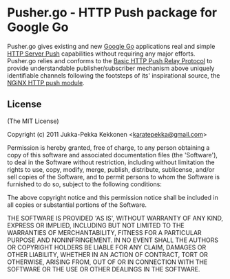 Pusher.go - HTTP Push package for Google Go
==========================================

Pusher.go gives existing and new [Google Go](http://golang.org/) applications
real and simple
[HTTP Server Push](http://en.wikipedia.org/wiki/Push_technology#HTTP_server_push)
capabilities without requiring any major efforts. Pusher.go relies and conforms
to the
[Basic HTTP Push Relay Protocol](http://pushmodule.slact.net/protocol.html)
to provide understandable publisher/subscriber mechanism above uniquely
identifiable channels following the footsteps of its' inspirational source,
the [NGiNX HTTP push module](http://pushmodule.slact.net/).

## License 

(The MIT License)

Copyright (c) 2011 Jukka-Pekka Kekkonen &lt;karatepekka@gmail.com&gt;

Permission is hereby granted, free of charge, to any person obtaining
a copy of this software and associated documentation files (the
'Software'), to deal in the Software without restriction, including
without limitation the rights to use, copy, modify, merge, publish,
distribute, sublicense, and/or sell copies of the Software, and to
permit persons to whom the Software is furnished to do so, subject to
the following conditions:

The above copyright notice and this permission notice shall be
included in all copies or substantial portions of the Software.

THE SOFTWARE IS PROVIDED 'AS IS', WITHOUT WARRANTY OF ANY KIND,
EXPRESS OR IMPLIED, INCLUDING BUT NOT LIMITED TO THE WARRANTIES OF
MERCHANTABILITY, FITNESS FOR A PARTICULAR PURPOSE AND NONINFRINGEMENT.
IN NO EVENT SHALL THE AUTHORS OR COPYRIGHT HOLDERS BE LIABLE FOR ANY
CLAIM, DAMAGES OR OTHER LIABILITY, WHETHER IN AN ACTION OF CONTRACT,
TORT OR OTHERWISE, ARISING FROM, OUT OF OR IN CONNECTION WITH THE
SOFTWARE OR THE USE OR OTHER DEALINGS IN THE SOFTWARE.
